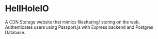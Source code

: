 # HellHoleIO
A CDN Storage website that mimics filesharing/ storing on the web. Authenticates users using Passport.js with Express backend and Postgres Database. 

